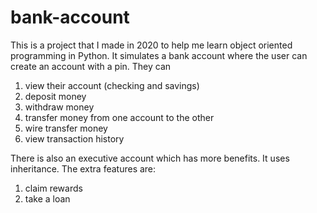 # bank-account

This is a project that I made in 2020 to help me learn object oriented programming in Python. It simulates a bank account where the user can create an account with a pin. They can 
  1. view their account (checking and savings)
  2. deposit money
  3. withdraw money
  4. transfer money from one account to the other
  5. wire transfer money
  6. view transaction history

There is also an executive account which has more benefits. It uses inheritance. The extra features are:
  1. claim rewards
  2. take a loan
